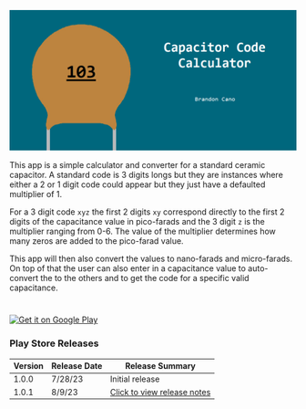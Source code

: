 <p>
  <img src="https://github.com/BranCann15/CapacitorCalculatorApp/blob/main/app/src/main/ic_feature_graphic-playstore.webp" title="feature graphic" alt="feature graphic">
</p>

This app is a simple calculator and converter for a standard ceramic capacitor. 
A standard code is 3 digits longs but they are instances where either a 2 or 1 digit code could appear but they just have a defaulted multiplier of 1.

For a 3 digit code `xyz` the first 2 digits `xy` correspond directly to the first 2 digits of the capacitance value in pico-farads and the 3 digit `z` is the multiplier ranging from 0-6. 
The value of the multiplier determines how many zeros are added to the pico-farad value.

This app will then also convert the values to nano-farads and micro-farads. On top of that the user can also enter in a capacitance value to auto-convert the to the others and to get the code for a specific valid capacitance.

#
<a href="https://play.google.com/store/apps/details?id=com.brandoncano.capacitorcalculator" target="_blank">
  <img alt="Get it on Google Play"
       src="https://play.google.com/intl/en_us/badges/images/generic/en-play-badge.png" height="100"/>
</a>

### Play Store Releases

| Version | Release Date | Release Summary                                                                                        |
|---------|--------------|--------------------------------------------------------------------------------------------------------|
| 1.0.0   | 7/28/23      | Initial release                                                                                        |
| 1.0.1   | 8/9/23       | [Click to view release notes](https://github.com/BranCann15/CapacitorCalculatorApp/releases/tag/1.0.1) |
